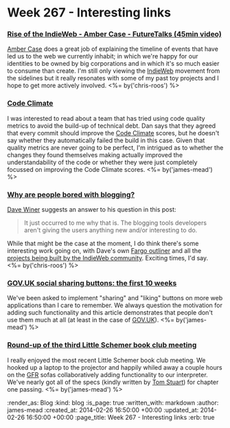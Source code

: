 Week 267 - Interesting links
============================

### [Rise of the IndieWeb - Amber Case - FutureTalks (45min video)](http://www.youtube.com/watch?v=Au4bHb5twF4)

[Amber Case](http://caseorganic.com/) does a great job of explaining the timeline of events that have led us to the web we currently inhabit; in which we're happy for our identities to be owned by big corporations and in which it's so much easier to consume than create. I'm still only viewing the [IndieWeb](http://indiewebcamp.com/) movement from the sidelines but it really resonates with some of my past toy projects and I hope to get more actively involved. <%= by('chris-roos') %>


### [Code Climate](http://dandemeyere.com/blog/code-climate)

I was interested to read about a team that has tried using code quality metrics to avoid the build-up of technical debt. Dan says that they agreed that every commit should improve the [Code Climate][] scores, but he doesn't say whether they automatically failed the build in this case. Given that quality metrics are never going to be perfect, I'm intrigued as to whether the changes they found themselves making actually improved the understandability of the code or whether they were just completely focussed on improving the Code Climate scores. <%= by('james-mead') %>


### [Why are people bored with blogging?](http://scripting.com/2014/02/20/whyArePeopleBoredWithBlogging.html)

[Dave Winer](http://scripting.com/) suggests an answer to his question in this post:

> It just occurred to me why that is. The blogging tools developers aren't giving the users anything new and/or interesting to do. 

While that might be the case at the moment, I do think there's some interesting work going on, with Dave's own [Fargo outliner](http://fargo.io/docs/whatIsFargo.html) and all the [projects being built by the IndieWeb community](http://indiewebcamp.com/Projects). Exciting times, I'd say. <%= by('chris-roos') %>


### [GOV.UK social sharing buttons: the first 10 weeks](https://insidegovuk.blog.gov.uk/2014/02/20/gov-uk-social-sharing-buttons-the-first-10-weeks/)

We've been asked to implement "sharing" and "liking" buttons on more web applications than I care to remember. We always question the motivation for adding such functionality and this article demonstrates that people don't use them much at all (at least in the case of [GOV.UK][]). <%= by('james-mead') %>


### [Round-up of the third Little Schemer book club meeting](https://groups.google.com/d/msg/computationbook/ortjT-KcO4A/Ov9vXOCbNn8J)

I really enjoyed the most recent Little Schemer book club meeting. We hooked up a laptop to the projector and happily whiled away a couple hours on the [GFR][] sofas collaboratively adding functionality to our interpreter. We've nearly got all of the specs (kindly written by [Tom Stuart][]) for chapter one passing. <%= by('james-mead') %>


[Code Climate]: https://codeclimate.com/
[GOV.UK]: https://www.gov.uk/
[Tom Stuart]: https://twitter.com/tomstuart
[GFR]: /

:render_as: Blog
:kind: blog
:is_page: true
:written_with: markdown
:author: james-mead
:created_at: 2014-02-26 16:50:00 +00:00
:updated_at: 2014-02-26 16:50:00 +00:00
:page_title: Week 267 - Interesting links
:erb: true
